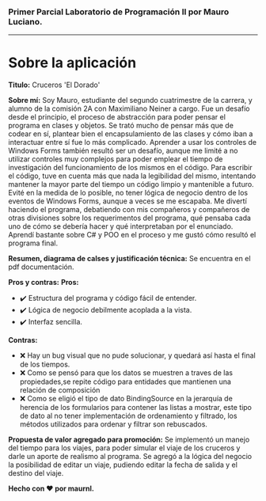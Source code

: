 ### Primer Parcial Laboratorio de Programación II por Mauro Luciano.
---
# Sobre la aplicación
**Titulo:** Cruceros 'El Dorado'

**Sobre mí:** Soy Mauro, estudiante del segundo cuatrimestre de la carrera, y alumno de la comisión 2A con Maximiliano Neiner a cargo. Fue un desafío desde el principio, el proceso de abstracción para poder pensar el programa en clases y objetos. Se trató mucho de pensar más que de codear en sí, plantear bien el encapsulamiento de las clases y cómo iban a interactuar entre sí fue lo más complicado. Aprender a usar los controles de Windows Forms también resultó ser un desafío, aunque me limité a no utilizar controles muy complejos para poder emplear el tiempo de investigación del funcionamiento de los mismos en el código. Para escribir el código, tuve en cuenta más que nada la legibilidad del mismo, intentando mantener la mayor parte del tiempo un código limpio y mantenible a futuro. Evité en la medida de lo posible, no tener lógica de negocio dentro de los eventos de Windows Forms, aunque a veces se me escapaba. Me divertí haciendo el programa, debatiendo con mis compañeros y compañeros de otras divisiones sobre los requerimentos del programa, qué pensaba cada uno de cómo se debería hacer y qué interpretaban por el enunciado. Aprendí bastante sobre C# y POO en el proceso y me gustó cómo resultó el programa final.

**Resumen, diagrama de calses y justificación técnica:** Se encuentra en el pdf documentación.

**Pros y contras:**
**Pros:**
- :heavy_check_mark: Estructura del programa y código fácil de entender.
- :heavy_check_mark: Lógica de negocio debilmente acoplada a la vista.
- :heavy_check_mark: Interfaz sencilla.

**Contras:**
- :x: Hay un bug visual que no pude solucionar, y quedará así hasta el final de los tiempos.
- :x: Como se pensó para que los datos se muestren a traves de las propiedades,se repite código para entidades que mantienen una relación de composición
- :x: Como se eligió el tipo de dato BindingSource en la jerarquía de herencia de los formularios para contener las listas a mostrar, este tipo de dato al no tener implementación de ordenamiento y filtrado, los métodos utilizados para ordenar y filtrar son rebuscados.

**Propuesta de valor agregado para promoción:** Se implementó un manejo del tiempo para los viajes, para poder simular el viaje de los cruceros y darle un aporte de realismo al programa. Se agregó a la lógica del negocio la posibilidad de editar un viaje, pudiendo editar la fecha de salida y el destino del viaje.

**Hecho con :heart: por maurnl.**
